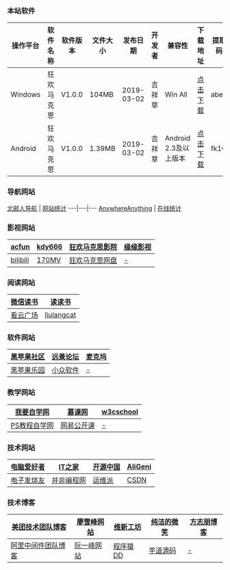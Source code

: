 <script type="text/javascript">
    //修改标题
    $(function(){
    $('title').html('收藏 | 狂欢马克思');
    });
</script>

### 本站软件
  
  操作平台 | 软件名称 | 软件版本 | 文件大小 | 发布日期 | 开发者 | 兼容性 | 下载地址 | 提取码
  ---|---|---|---|---|---|---|---|---
  Windows | 狂欢马克思 | V1.0.0 | 104MB | 2019-03-02 | 吉祥草 | Win All | <a href="https://pan.baidu.com/s/1wxPUHyfv1-ISgwNmh7EkYA">点击下载</a> | abe3
  Android | 狂欢马克思 | V1.0.0 | 1.39MB | 2019-03-02 | 吉祥草 | Android 2.3及以上版本 |  <a href="https://hosiang.lanzous.com/iiKFPeo7zej">点击下载</a> | fk1w
 
### 导航网站

<a href="http://byr.wiki" target="bank">北邮人导航</a>  | <a href="https://tongji.baidu.com/web/welcome/ico?s=3cd8fa109426bf3f10bd5c362175bace" target="bank">网站统计</a> 
   ---|---|---
<a href="http://lackar.com/aa/" target="bank">AnywhereAnything</a> | <a href="https://whos.amung.us/stats/readers/5dnguv4c2n" target="bank">在线统计</a> 
  
### 影视网站

   <a href="https://www.acfun.cn" target="bank">acfun</a> | <a href="https://www.wxkdy666.com" target="bank">kdy666</a> | <a href="http://hosiang.ccaeo.com/" target="bank">狂欢马克思影院</a> | <a href="http://qwer.ccaeo.com" target="bank">缘缘影视</a>  
    ---|---|---|---
   <a href="https://www.bilibili.com" target="bank">bilibili</a> | <a href="http://www.170mv.com" target="bank">170MV</a> | <a href="http://hosiang.ccaeo.com/skydrive" target="bank">狂欢马克思网盘</a> | <a href="#" target="bank">-</a> 

 ### 阅读网站
 
   <a href="https://weread.qq.com" target="bank">微信读书</a> | <a href="http://dodobook.com" target="bank">读读书</a> 
   ---|---
   <a href="https://www.kancloud.cn/explore" target="bank">看云广场</a> | <a href="http://liulangcat.com" target="bank">liulangcat</a>
 
### 软件网站

   <a href="https://osx.cx" target="bank">黑苹果社区</a> | <a href="http://bbs.pcbeta.com" target="bank">远景论坛</a> | <a href="https://www.macw.cn" target="bank">麦克坞</a> 
     ---|---|---
   <a href="https://imac.hk" target="bank">黑苹果乐园</a> | <a href="https://www.appinn.com" target="bank">小众软件</a> | <a href="#" target="bank">-</a> 
    
 ### 教学网站

   <a href="https://www.51zxw.net" target="bank">我要自学网</a> | <a href="https://www.imooc.com" target="bank">慕课网</a> | <a href="https://www.w3cschool.cn/" target="bank">w3cschool</a> 
      ---|---|---
   <a href="http://www.16xx8.com" target="bank">PS教程自学网</a> | <a href="https://open.163.com" target="bank">网易公开课</a> | <a href="#" target="bank">-</a> 
     
 ### 技术网站

   <a href="http://www.cfan.com.cn" target="bank">电脑爱好者</a> | <a href="https://www.ithome.com" target="bank">IT之家</a> | <a href="https://www.oschina.net" target="bank">开源中国</a> | <a href="https://open.aligenie.com" target="bank">AliGeni</a> 
   ---|---|---|---
   <a href="http://bbs.elecfans.com" target="bank">电子发烧友</a> |<a href="http://ifeve.com" target="bank">并非编程网</a> | <a href="http://www.linuxe.cn" target="bank">运维派</a> | <a href="https://www.csdn.net" target="bank">CSDN</a>  
  
 ### 技术博客

   <a href="https://tech.meituan.com" target="bank">美团技术团队博客</a> | <a href="https://www.liaoxuefeng.com" target="bank">廖雪峰网站</a>  | <a href="https://wangwei.one" target="bank">维新工坊</a>  | <a href="http://www.ityouknow.com" target="bank">纯洁的微笑</a>  | <a href="https://www.fangzhipeng.com" target="bank">方志朋博客</a>  
      ---|---|---|---|---
   <a href="http://jm.taobao.org" target="bank">阿里中间件团队博客</a> | <a href="http://www.ruanyifeng.com" target="bank">阮一峰网站</a> | <a href="http://blog.didispace.com" target="bank">程序猿DD</a>  | <a href="http://www.iocoder.cn" target="bank">芋道源码</a> | <a href="#" target="bank">-</a> 

